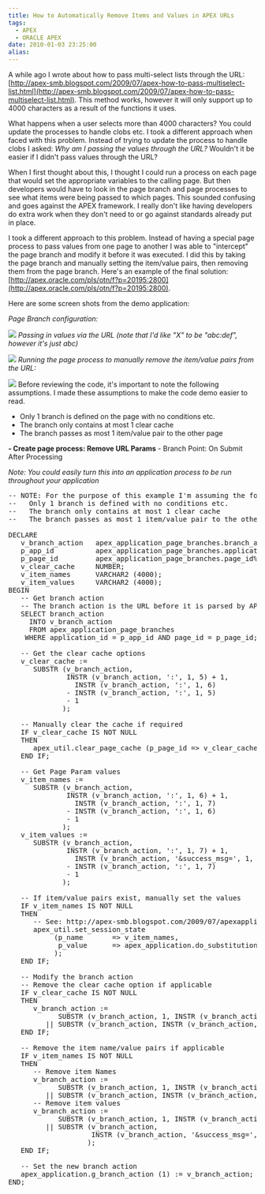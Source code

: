 ```yaml
---
title: How to Automatically Remove Items and Values in APEX URLs
tags:
  - APEX
  - ORACLE APEX
date: 2010-01-03 23:25:00
alias:
---
```


A while ago I wrote about how to pass multi-select lists through the URL: [http://apex-smb.blogspot.com/2009/07/apex-how-to-pass-multiselect-list.html](http://apex-smb.blogspot.com/2009/07/apex-how-to-pass-multiselect-list.html). This method works, however it will only support up to 4000 characters as a result of the functions it uses.

What happens when a user selects more than 4000 characters? You could update the processes to handle clobs etc. I took a different approach when faced with this problem. Instead of trying to update the process to handle clobs I asked: <span style="font-style: italic">Why am I passing the values through the URL?</span> Wouldn't it be easier if I didn't pass values through the URL?

When I first thought about this, I thought I could run a process on each page that would set the appropriate variables to the calling page. But then developers would have to look in the page branch and page processes to see what items were being passed to which pages. This sounded confusing and goes against the APEX framework. I really don't like having developers do extra work when they don't need to or go against standards already put in place.

I took a different approach to this problem. Instead of having a special page process to pass values from one page to another I was able to "intercept" the page branch and modify it before it was executed. I did this by taking the page branch and manually setting the item/value pairs, then removing them from the page branch. Here's an example of the final solution: [http://apex.oracle.com/pls/otn/f?p=20195:2800](http://apex.oracle.com/pls/otn/f?p=20195:2800).

Here are some screen shots from the demo application:

<span style="font-style:italic">Page Branch configuration:</span>

[![](http://4.bp.blogspot.com/_33EF80fk9sM/S0F9YM_k10I/AAAAAAAADv8/rNCZa9Wi7AM/s400/url_pass_param_03.png)](http://4.bp.blogspot.com/_33EF80fk9sM/S0F9YM_k10I/AAAAAAAADv8/rNCZa9Wi7AM/s1600-h/url_pass_param_03.png)
<span style="font-style:italic">Passing in values via the URL (note that I'd like "X" to be "abc:def", however it's just abc)</span>

[![](http://1.bp.blogspot.com/_33EF80fk9sM/S0F9X4aiEII/AAAAAAAADv0/2_FTajRMH-4/s400/url_pass_param_02.png)](http://1.bp.blogspot.com/_33EF80fk9sM/S0F9X4aiEII/AAAAAAAADv0/2_FTajRMH-4/s1600-h/url_pass_param_02.png)
<span style="font-style:italic;">Running the page process to manually remove the item/value pairs from the URL:</span>

[![](http://4.bp.blogspot.com/_33EF80fk9sM/S0F9XXhr8JI/AAAAAAAADvs/Wq2Vmvuc1wA/s400/url_pass_param_01.png)](http://4.bp.blogspot.com/_33EF80fk9sM/S0F9XXhr8JI/AAAAAAAADvs/Wq2Vmvuc1wA/s1600-h/url_pass_param_01.png)
Before reviewing the code, it's important to note the following assumptions. I made these assumptions to make the code demo easier to read.
<span style="font-style: italic">
-   Only 1 branch is defined on the page with no conditions etc.
-   The branch only contains at most 1 clear cache
-   The branch passes as most 1 item/value pair to the other page
</span>
<span style="font-weight: bold">- Create page process: Remove URL Params</span>
- Branch Point: On Submit After Processing

<span style="font-style: italic">Note: You could easily turn this into an application process to be run throughout your application</span>
<pre class="brush: sql">
-- NOTE: For the purpose of this example I'm assuming the following:
--   Only 1 branch is defined with no conditions etc.
--   The branch only contains at most 1 clear cache
--   The branch passes as most 1 item/value pair to the other page

DECLARE
   v_branch_action   apex_application_page_branches.branch_action%TYPE;
   p_app_id          apex_application_page_branches.application_id%TYPE := :app_id;
   p_page_id         apex_application_page_branches.page_id%TYPE := :app_page_id;
   v_clear_cache     NUMBER;
   v_item_names      VARCHAR2 (4000);
   v_item_values     VARCHAR2 (4000);
BEGIN
   -- Get branch action
   -- The branch action is the URL before it is parsed by APEX
   SELECT branch_action
     INTO v_branch_action
     FROM apex_application_page_branches
    WHERE application_id = p_app_id AND page_id = p_page_id;

   -- Get the clear cache options
   v_clear_cache :=
      SUBSTR (v_branch_action,
              INSTR (v_branch_action, ':', 1, 5) + 1,
                INSTR (v_branch_action, ':', 1, 6)
              - INSTR (v_branch_action, ':', 1, 5)
              - 1
             );

   -- Manually clear the cache if required
   IF v_clear_cache IS NOT NULL
   THEN
      apex_util.clear_page_cache (p_page_id => v_clear_cache);
   END IF;

   -- Get Page Param values
   v_item_names :=
      SUBSTR (v_branch_action,
              INSTR (v_branch_action, ':', 1, 6) + 1,
                INSTR (v_branch_action, ':', 1, 7)
              - INSTR (v_branch_action, ':', 1, 6)
              - 1
             );
   v_item_values :=
      SUBSTR (v_branch_action,
              INSTR (v_branch_action, ':', 1, 7) + 1,
                INSTR (v_branch_action, '&success_msg=', 1, 1)
              - INSTR (v_branch_action, ':', 1, 7)
              - 1
             );

   -- If item/value pairs exist, manually set the values
   IF v_item_names IS NOT NULL
   THEN
      -- See: http://apex-smb.blogspot.com/2009/07/apexapplicationdosubstitutions.html for more info on apex_application.do_substitutions
      apex_util.set_session_state
           (p_name       => v_item_names,
            p_value      => apex_application.do_substitutions (TRIM (v_item_values))
           );
   END IF;

   -- Modify the branch action
   -- Remove the clear cache option if applicable
   IF v_clear_cache IS NOT NULL
   THEN
      v_branch_action :=
            SUBSTR (v_branch_action, 1, INSTR (v_branch_action, ':', 1, 5))
         || SUBSTR (v_branch_action, INSTR (v_branch_action, ':', 1, 6));
   END IF;

   -- Remove the item name/value pairs if applicable
   IF v_item_names IS NOT NULL
   THEN
      -- Remove item Names
      v_branch_action :=
            SUBSTR (v_branch_action, 1, INSTR (v_branch_action, ':', 1, 6))
         || SUBSTR (v_branch_action, INSTR (v_branch_action, ':', 1, 7));
      -- Remove item values
      v_branch_action :=
            SUBSTR (v_branch_action, 1, INSTR (v_branch_action, ':', 1, 7))
         || SUBSTR (v_branch_action,
                    INSTR (v_branch_action, '&success_msg=', 1, 1)
                   );
   END IF;

   -- Set the new branch action
   apex_application.g_branch_action (1) := v_branch_action;
END;
</pre>
